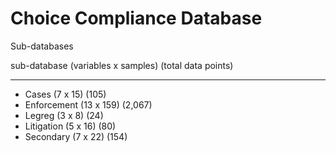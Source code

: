 # Choice Compliance Database

Sub-databases

sub-database (variables x samples) (total data points)
_____________
- Cases (7 x 15) (105)
- Enforcement (13 x 159) (2,067)
- Legreg (3 x 8) (24)
- Litigation (5 x 16) (80)
- Secondary (7 x 22) (154)
